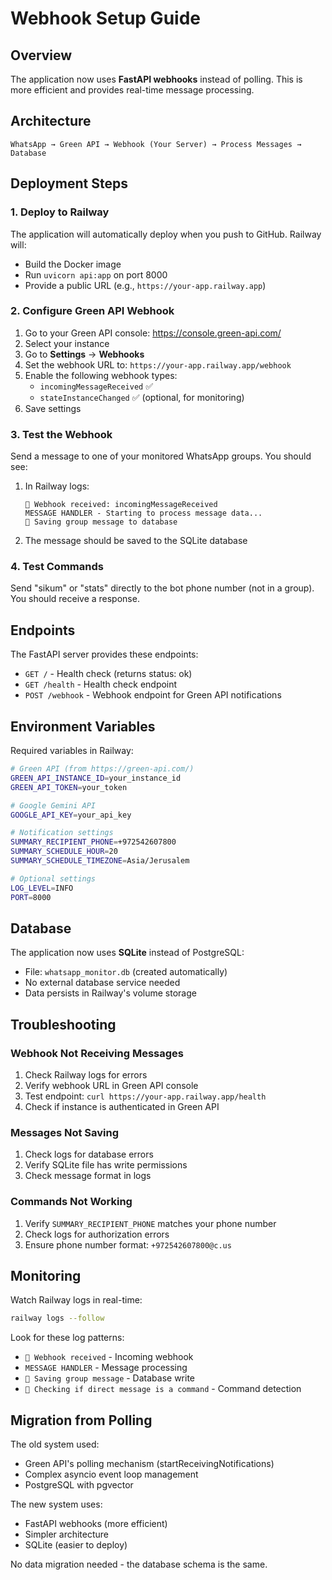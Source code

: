 # Webhook Setup Guide

## Overview

The application now uses **FastAPI webhooks** instead of polling. This is more efficient and provides real-time message processing.

## Architecture

```
WhatsApp → Green API → Webhook (Your Server) → Process Messages → Database
```

## Deployment Steps

### 1. Deploy to Railway

The application will automatically deploy when you push to GitHub. Railway will:
- Build the Docker image
- Run `uvicorn api:app` on port 8000
- Provide a public URL (e.g., `https://your-app.railway.app`)

### 2. Configure Green API Webhook

1. Go to your Green API console: https://console.green-api.com/
2. Select your instance
3. Go to **Settings** → **Webhooks**
4. Set the webhook URL to: `https://your-app.railway.app/webhook`
5. Enable the following webhook types:
   - `incomingMessageReceived` ✅
   - `stateInstanceChanged` ✅ (optional, for monitoring)
6. Save settings

### 3. Test the Webhook

Send a message to one of your monitored WhatsApp groups. You should see:

1. In Railway logs:
   ```
   📩 Webhook received: incomingMessageReceived
   MESSAGE HANDLER - Starting to process message data...
   💾 Saving group message to database
   ```

2. The message should be saved to the SQLite database

### 4. Test Commands

Send "sikum" or "stats" directly to the bot phone number (not in a group). You should receive a response.

## Endpoints

The FastAPI server provides these endpoints:

- `GET /` - Health check (returns status: ok)
- `GET /health` - Health check endpoint
- `POST /webhook` - Webhook endpoint for Green API notifications

## Environment Variables

Required variables in Railway:

```bash
# Green API (from https://green-api.com/)
GREEN_API_INSTANCE_ID=your_instance_id
GREEN_API_TOKEN=your_token

# Google Gemini API
GOOGLE_API_KEY=your_api_key

# Notification settings
SUMMARY_RECIPIENT_PHONE=+972542607800
SUMMARY_SCHEDULE_HOUR=20
SUMMARY_SCHEDULE_TIMEZONE=Asia/Jerusalem

# Optional settings
LOG_LEVEL=INFO
PORT=8000
```

## Database

The application now uses **SQLite** instead of PostgreSQL:
- File: `whatsapp_monitor.db` (created automatically)
- No external database service needed
- Data persists in Railway's volume storage

## Troubleshooting

### Webhook Not Receiving Messages

1. Check Railway logs for errors
2. Verify webhook URL in Green API console
3. Test endpoint: `curl https://your-app.railway.app/health`
4. Check if instance is authenticated in Green API

### Messages Not Saving

1. Check logs for database errors
2. Verify SQLite file has write permissions
3. Check message format in logs

### Commands Not Working

1. Verify `SUMMARY_RECIPIENT_PHONE` matches your phone number
2. Check logs for authorization errors
3. Ensure phone number format: `+972542607800@c.us`

## Monitoring

Watch Railway logs in real-time:
```bash
railway logs --follow
```

Look for these log patterns:
- `📩 Webhook received` - Incoming webhook
- `MESSAGE HANDLER` - Message processing
- `💾 Saving group message` - Database write
- `🤖 Checking if direct message is a command` - Command detection

## Migration from Polling

The old system used:
- Green API's polling mechanism (startReceivingNotifications)
- Complex asyncio event loop management
- PostgreSQL with pgvector

The new system uses:
- FastAPI webhooks (more efficient)
- Simpler architecture
- SQLite (easier to deploy)

No data migration needed - the database schema is the same.

